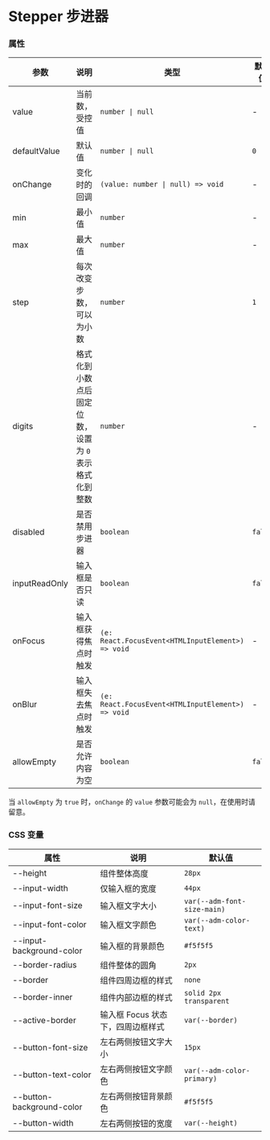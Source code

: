 # Stepper 步进器

<code src="./demos/demo1.tsx"></code>

<code src="./demos/demo2.tsx"></code>

### 属性

| 参数          | 说明                                                  | 类型                                              | 默认值  |
| ------------- | ----------------------------------------------------- | ------------------------------------------------- | ------- |
| value         | 当前数，受控值                                        | `number \| null`                                  | -       |
| defaultValue  | 默认值                                                | `number \| null`                                  | `0`     |
| onChange      | 变化时的回调                                          | `(value: number \| null) => void`                 | -       |
| min           | 最小值                                                | `number`                                          | -       |
| max           | 最大值                                                | `number`                                          | -       |
| step          | 每次改变步数，可以为小数                              | `number`                                          | `1`     |
| digits        | 格式化到小数点后固定位数，设置为 `0` 表示格式化到整数 | `number`                                          | -       |
| disabled      | 是否禁用步进器                                        | `boolean`                                         | `false` |
| inputReadOnly | 输入框是否只读                                        | `boolean`                                         | `false` |
| onFocus       | 输入框获得焦点时触发                                  | `(e: React.FocusEvent<HTMLInputElement>) => void` | -       |
| onBlur        | 输入框失去焦点时触发                                  | `(e: React.FocusEvent<HTMLInputElement>) => void` | -       |
| allowEmpty    | 是否允许内容为空                                      | `boolean`                                         | `false` |

当 `allowEmpty` 为 `true` 时，`onChange` 的 `value` 参数可能会为 `null`，在使用时请留意。

### CSS 变量

| 属性                      | 说明                              | 默认值                      |
| ------------------------- | --------------------------------- | --------------------------- |
| --height                  | 组件整体高度                      | `28px`                      |
| --input-width             | 仅输入框的宽度                    | `44px`                      |
| --input-font-size         | 输入框文字大小                    | `var(--adm-font-size-main)` |
| --input-font-color        | 输入框文字颜色                    | `var(--adm-color-text)`     |
| --input-background-color  | 输入框的背景颜色                  | `#f5f5f5`                   |
| --border-radius           | 组件整体的圆角                    | `2px`                       |
| --border                  | 组件四周边框的样式                | `none`                      |
| --border-inner            | 组件内部边框的样式                | `solid 2px transparent`     |
| --active-border           | 输入框 Focus 状态下，四周边框样式 | `var(--border)`             |
| --button-font-size        | 左右两侧按钮文字大小              | `15px`                      |
| --button-text-color       | 左右两侧按钮文字颜色              | `var(--adm-color-primary)`  |
| --button-background-color | 左右两侧按钮背景颜色              | `#f5f5f5`                   |
| --button-width            | 左右两侧按钮的宽度                | `var(--height)`             |
